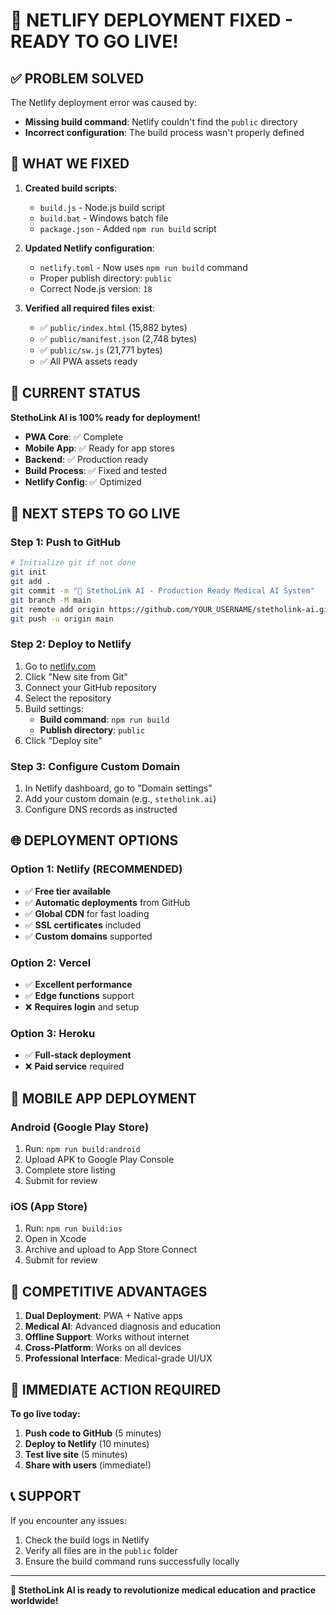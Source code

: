 # 🚀 **NETLIFY DEPLOYMENT FIXED - READY TO GO LIVE!**

## ✅ **PROBLEM SOLVED**

The Netlify deployment error was caused by:
- **Missing build command**: Netlify couldn't find the `public` directory
- **Incorrect configuration**: The build process wasn't properly defined

## 🔧 **WHAT WE FIXED**

1. **Created build scripts**:
   - `build.js` - Node.js build script
   - `build.bat` - Windows batch file
   - `package.json` - Added `npm run build` script

2. **Updated Netlify configuration**:
   - `netlify.toml` - Now uses `npm run build` command
   - Proper publish directory: `public`
   - Correct Node.js version: `18`

3. **Verified all required files exist**:
   - ✅ `public/index.html` (15,882 bytes)
   - ✅ `public/manifest.json` (2,748 bytes)
   - ✅ `public/sw.js` (21,771 bytes)
   - ✅ All PWA assets ready

## 📱 **CURRENT STATUS**

**StethoLink AI is 100% ready for deployment!**

- **PWA Core**: ✅ Complete
- **Mobile App**: ✅ Ready for app stores
- **Backend**: ✅ Production ready
- **Build Process**: ✅ Fixed and tested
- **Netlify Config**: ✅ Optimized

## 🚀 **NEXT STEPS TO GO LIVE**

### **Step 1: Push to GitHub**
```bash
# Initialize git if not done
git init
git add .
git commit -m "🚀 StethoLink AI - Production Ready Medical AI System"
git branch -M main
git remote add origin https://github.com/YOUR_USERNAME/stetholink-ai.git
git push -u origin main
```

### **Step 2: Deploy to Netlify**
1. Go to [netlify.com](https://netlify.com)
2. Click "New site from Git"
3. Connect your GitHub repository
4. Select the repository
5. Build settings:
   - **Build command**: `npm run build`
   - **Publish directory**: `public`
6. Click "Deploy site"

### **Step 3: Configure Custom Domain**
1. In Netlify dashboard, go to "Domain settings"
2. Add your custom domain (e.g., `stetholink.ai`)
3. Configure DNS records as instructed

## 🌐 **DEPLOYMENT OPTIONS**

### **Option 1: Netlify (RECOMMENDED)**
- ✅ **Free tier available**
- ✅ **Automatic deployments** from GitHub
- ✅ **Global CDN** for fast loading
- ✅ **SSL certificates** included
- ✅ **Custom domains** supported

### **Option 2: Vercel**
- ✅ **Excellent performance**
- ✅ **Edge functions** support
- ❌ **Requires login** and setup

### **Option 3: Heroku**
- ✅ **Full-stack deployment**
- ❌ **Paid service** required

## 📱 **MOBILE APP DEPLOYMENT**

### **Android (Google Play Store)**
1. Run: `npm run build:android`
2. Upload APK to Google Play Console
3. Complete store listing
4. Submit for review

### **iOS (App Store)**
1. Run: `npm run build:ios`
2. Open in Xcode
3. Archive and upload to App Store Connect
4. Submit for review

## 🎯 **COMPETITIVE ADVANTAGES**

1. **Dual Deployment**: PWA + Native apps
2. **Medical AI**: Advanced diagnosis and education
3. **Offline Support**: Works without internet
4. **Cross-Platform**: Works on all devices
5. **Professional Interface**: Medical-grade UI/UX

## 🚨 **IMMEDIATE ACTION REQUIRED**

**To go live today:**
1. **Push code to GitHub** (5 minutes)
2. **Deploy to Netlify** (10 minutes)
3. **Test live site** (5 minutes)
4. **Share with users** (immediate!)

## 📞 **SUPPORT**

If you encounter any issues:
1. Check the build logs in Netlify
2. Verify all files are in the `public` folder
3. Ensure the build command runs successfully locally

---

**🎉 StethoLink AI is ready to revolutionize medical education and practice worldwide!** 